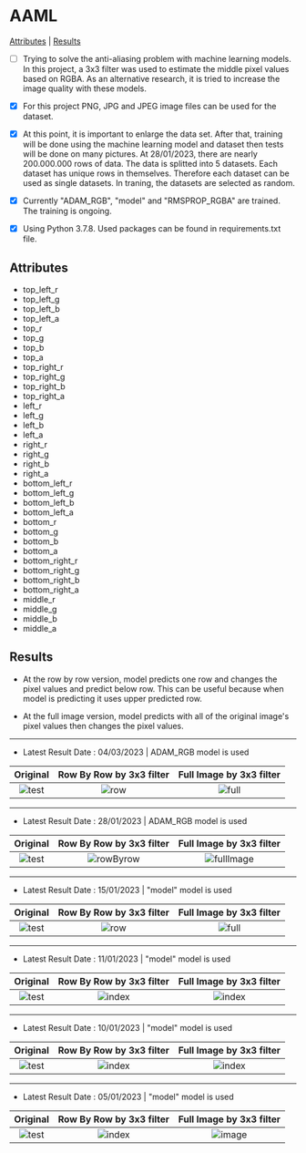 # AAML

[Attributes](https://github.com/alpertunga-bile/AAML#attributes) | [Results](https://github.com/alpertunga-bile/AAML#results)

- [ ] Trying to solve the anti-aliasing problem with machine learning models. In this project, a 3x3 filter was used to estimate the middle pixel values based on RGBA. As an alternative research, it is tried to increase the image quality with these models.

- [x] For this project PNG, JPG and JPEG image files can be used for the dataset.

- [x] At this point, it is important to enlarge the data set. After that, training will be done using the machine learning model and dataset then tests will be done on many pictures. At 28/01/2023, there are nearly 200.000.000 rows of data. The data is splitted into 5 datasets. Each dataset has unique rows in themselves. Therefore each dataset can be used as single datasets. In traning, the datasets are selected as random.   

- [x] Currently "ADAM_RGB", "model" and "RMSPROP_RGBA" are trained. The training is ongoing.

- [x] Using Python 3.7.8. Used packages can be found in requirements.txt file.

## Attributes

- top_left_r
- top_left_g
- top_left_b
- top_left_a
- top_r
- top_g
- top_b
- top_a
- top_right_r
- top_right_g
- top_right_b
- top_right_a
- left_r
- left_g
- left_b
- left_a
- right_r
- right_g
- right_b
- right_a
- bottom_left_r
- bottom_left_g
- bottom_left_b
- bottom_left_a
- bottom_r
- bottom_g
- bottom_b
- bottom_a
- bottom_right_r
- bottom_right_g
- bottom_right_b
- bottom_right_a
- middle_r
- middle_g
- middle_b
- middle_a

## Results

- At the row by row version, model predicts one row and changes the pixel values and predict below row. This can be useful because when model is predicting it uses upper predicted row.

- At the full image version, model predicts with all of the original image's pixel values then changes the pixel values.

---------------------------------------
- Latest Result Date : 04/03/2023 | ADAM_RGB model is used

Original                   | Row By Row by 3x3 filter  |  Full Image by 3x3 filter
:-------------------------:|:-------------------------:|:-------------------------:
![test](https://user-images.githubusercontent.com/76731692/210861435-ad89748d-e9e8-4989-bbd5-3ca8c0e45ca6.jpg) | ![row](https://user-images.githubusercontent.com/76731692/222907323-e7f3663a-8fc8-4584-8c4d-f1f797022025.png) | ![full](https://user-images.githubusercontent.com/76731692/222907349-fb7e658e-9713-4ea1-971a-b9de790df884.png)
---------------------------------------
- Latest Result Date : 28/01/2023 | ADAM_RGB model is used

Original                   | Row By Row by 3x3 filter  |  Full Image by 3x3 filter
:-------------------------:|:-------------------------:|:-------------------------:
![test](https://user-images.githubusercontent.com/76731692/210861435-ad89748d-e9e8-4989-bbd5-3ca8c0e45ca6.jpg) | ![rowByrow](https://user-images.githubusercontent.com/76731692/215285183-108e6437-c84f-49c1-8285-5818aa1ad145.png) | ![fullImage](https://user-images.githubusercontent.com/76731692/215285190-e6b8819d-98bd-4a40-b357-0c98a4ed83ff.png)

---------------------------------------

- Latest Result Date : 15/01/2023 | "model" model is used

Original                   | Row By Row by 3x3 filter  |  Full Image by 3x3 filter
:-------------------------:|:-------------------------:|:-------------------------:
![test](https://user-images.githubusercontent.com/76731692/210861435-ad89748d-e9e8-4989-bbd5-3ca8c0e45ca6.jpg) | ![row](https://user-images.githubusercontent.com/76731692/212498916-35dd40b5-9dcf-4c33-b28b-8bb94e4da7a9.png) | ![full](https://user-images.githubusercontent.com/76731692/212498921-92b83d31-dad2-4cc8-9c4a-9134b6477611.png)

---------------------------------------


- Latest Result Date : 11/01/2023 | "model" model is used

Original                   | Row By Row by 3x3 filter  |  Full Image by 3x3 filter
:-------------------------:|:-------------------------:|:-------------------------:
![test](https://user-images.githubusercontent.com/76731692/210861435-ad89748d-e9e8-4989-bbd5-3ca8c0e45ca6.jpg) | ![index](https://user-images.githubusercontent.com/76731692/211912066-fb25fe50-d27d-45ae-bc1c-7b14bb768f7e.png) | ![index](https://user-images.githubusercontent.com/76731692/211912160-c75e4eea-837e-471c-9734-40e67b017c90.png)

---------------------------------------

- Latest Result Date : 10/01/2023 | "model" model is used

Original                   | Row By Row by 3x3 filter  |  Full Image by 3x3 filter
:-------------------------:|:-------------------------:|:-------------------------:
![test](https://user-images.githubusercontent.com/76731692/210861435-ad89748d-e9e8-4989-bbd5-3ca8c0e45ca6.jpg) | ![index](https://user-images.githubusercontent.com/76731692/211661444-db05ad67-578a-4871-86e8-bd6ea98cab75.png) | ![index](https://user-images.githubusercontent.com/76731692/211661555-fb05eabb-e888-483b-b156-9612e9a09627.png)

---------------------------------------

- Latest Result Date : 05/01/2023 | "model" model is used

Original                   | Row By Row by 3x3 filter  |  Full Image by 3x3 filter
:-------------------------:|:-------------------------:|:-------------------------:
![test](https://user-images.githubusercontent.com/76731692/210861435-ad89748d-e9e8-4989-bbd5-3ca8c0e45ca6.jpg) | ![index](https://user-images.githubusercontent.com/76731692/210861766-365dc726-e232-4cd3-ba08-71717fb83706.png)  |  ![image](https://user-images.githubusercontent.com/76731692/210861126-bf61f96d-1e83-4475-8601-51d97221b9e5.png)
